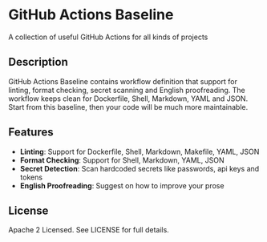 # GitHub Actions Baseline

A collection of useful GitHub Actions for all kinds of projects

## Description

GitHub Actions Baseline contains workflow definition that support for linting, format checking, secret scanning and English proofreading.
The workflow keeps clean for Dockerfile, Shell, Markdown, YAML and JSON.
Start from this baseline, then your code will be much more maintainable.

## Features

- **Linting**: Support for Dockerfile, Shell, Markdown, Makefile, YAML, JSON
- **Format Checking**: Support for Shell, Markdown, YAML, JSON
- **Secret Detection**: Scan hardcoded secrets like passwords, api keys and tokens
- **English Proofreading**: Suggest on how to improve your prose

## License

Apache 2 Licensed. See LICENSE for full details.

